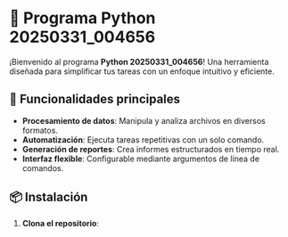 # 🐍 Programa Python 20250331_004656

¡Bienvenido al programa **Python 20250331_004656**! Una herramienta diseñada para simplificar tus tareas con un enfoque intuitivo y eficiente.

## 🚀 Funcionalidades principales
- **Procesamiento de datos**: Manipula y analiza archivos en diversos formatos.
- **Automatización**: Ejecuta tareas repetitivas con un solo comando.
- **Generación de reportes**: Crea informes estructurados en tiempo real.
- **Interfaz flexible**: Configurable mediante argumentos de línea de comandos.

## 📦 Instalación
1. **Clona el repositorio**: